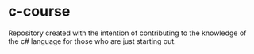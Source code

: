 # c-course
Repository created with the intention of contributing to the knowledge of the c# language for those who are just starting out. 
